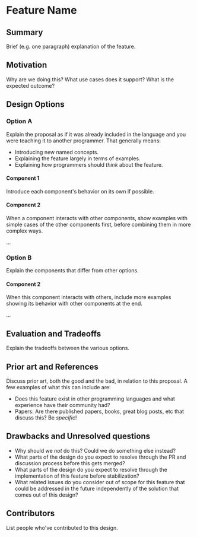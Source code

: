 Feature Name
==========================

Summary
-------

Brief (e.g. one paragraph) explanation of the feature.

Motivation
----------

Why are we doing this?
What use cases does it support?
What is the expected outcome?

Design Options
--------------

### Option A

Explain the proposal as if it was already included in the
language and you were teaching it to another programmer.
That generally means:

- Introducing new named concepts.
- Explaining the feature largely in terms of examples.
- Explaining how programmers should *think* about the feature.

#### Component 1

Introduce each component's behavior on its own if possible.

#### Component 2

When a component interacts with other components, show
examples with simple cases of the other components first,
before combining them in more complex ways.

...

### Option B

Explain the components that differ from other options.

#### Component 2

When this component interacts with others, include more
examples showing its behavior with other components at the
end.

...

Evaluation and Tradeoffs
--------------

Explain the tradeoffs between the various options.

Prior art and References
---------

Discuss prior art, both the good and the bad, in relation to this proposal.
A few examples of what this can include are:
- Does this feature exist in other programming languages and what experience have their community had?
- Papers: Are there published papers, books, great blog posts, etc that discuss this? Be _specific_!

Drawbacks and Unresolved questions
----------------------------------

- Why should we *not* do this? Could we do something else instead?
- What parts of the design do you expect to resolve through the PR and discussion process before this gets merged?
- What parts of the design do you expect to resolve through the implementation of this feature before stabilization?
- What related issues do you consider out of scope for this feature that could be addressed in the future independently of the solution that comes out of this design?

Contributors
------------

List people who've contributed to this design.
